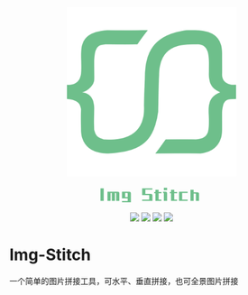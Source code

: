 <p align="center"><img src="https://github.com/WindChenCC/Img-Stitch/raw/master/docs/imgs/logo.png " style="height:300px"></p>
<p align="center">
<svg style='dominant-baseline:middle;text-anchor:middle;' width="190" height="30" xmlns="http://www.w3.org/2000/svg" style="cursor:default;">
    <g fill="#6EBF8B"
      transform="matrix(1,0,0,1,0,0)"
      style="cursor:default;">
      <path
        d="M10.25390625,26.42578125l0-22.20703125l-5.80078125,0l0,22.20703125l5.80078125,0z M37.91015625,26.42578125l0-13.0078125q0.029296875-1.875-0.6884765625-2.5927734375t-2.5927734375-0.6884765625l-17.8125,0l0,16.2890625l5.56640625,0l0-14.00390625l2.16796875,0l0,14.00390625l5.625,0l0-14.00390625l0.99609375,0q1.2890625-0.1171875,1.171875,1.171875l0,12.83203125l5.56640625,0z M58.41796875,29.12109375l0-15.5859375q0.029296875-1.875-0.6884765625-2.5927734375t-2.5927734375-0.6884765625l-12.5390625,0l0,11.66015625l10.13671875,0l0,4.921875l-10.13671875,0l0,2.28515625l15.8203125,0z M52.734375,19.62890625l-4.39453125,0l0-7.08984375l3.22265625,0q1.2890625-0.1171875,1.171875,1.171875l0,5.91796875z  M96.6796875,26.42578125l0-9.19921875q0.029296875-1.875-0.6884765625-2.5927734375t-2.5927734375-0.6884765625l-9.2578125,0l0-7.44140625l12.421875,0l0-2.28515625l-18.1640625,0l0,12.01171875l11.3671875,0q1.2890625-0.1171875,1.171875,1.171875l0,6.73828125l-12.5390625,0l0,2.28515625l18.28125,0z M107.63671875,10.72265625l0-3.92578125l-5.68359375,0l0,3.92578125l-2.16796875,0l0,2.28515625l2.16796875,0l0,13.41796875l10.60546875,0l0-2.28515625l-4.921875,0l0-11.1328125l5.0390625,0l0-2.28515625l-5.0390625,0z M115.60546875,10.13671875l0,2.28515625l0.3515625,0q0.99609375-0.05859375,0.9375,0.9375l0,13.06640625l5.7421875,0l0-13.0078125q0.029296875-1.875-0.6884765625-2.5927734375t-2.5927734375-0.6884765625l-3.75,0z M122.63671875,7.5l0-4.21875l-5.7421875,0l0,4.21875l5.7421875,0z M135.3515625,10.72265625l0-3.92578125l-5.68359375,0l0,3.92578125l-2.16796875,0l0,2.28515625l2.16796875,0l0,13.41796875l10.60546875,0l0-2.28515625l-4.921875,0l0-11.1328125l5.0390625,0l0-2.28515625l-5.0390625,0z M159.140625,26.42578125l0-2.28515625l-9.7265625,0l0-11.71875l9.7265625,0l0-2.28515625l-15.29296875,0l0,16.2890625l15.29296875,0z M179.35546875,26.42578125l0-11.8359375q0.029296875-1.875-0.6884765625-2.5927734375t-2.5927734375-0.6884765625l-6.328125,0l0-4.453125l-5.625,0l0,19.5703125l5.625,0l0-12.83203125l2.75390625,0q1.2890625-0.1171875,1.171875,1.171875l0,11.66015625l5.68359375,0z">
      </path>
    </g>
</svg>
</p>

<p align="center">
<a href="https://github.com/WindChenCC/Img-Stitch/releases/latest" alt="Activity"><img src="https://img.shields.io/github/v/release/windchencc/Img-Stitch"></a>
<a href="https://github.com/WindChenCC/Img-Stitch/releases/latest" alt="Activity"><img src="https://img.shields.io/github/downloads/windchencc/Img-Stitch/total"></a>
<a href="#" alt="Activity"><img src="https://img.shields.io/github/forks/windchencc/Img-Stitch?style=flat"></a>
<img src="https://img.shields.io/github/commit-activity/m/WindChenCC/Img-Stitch"/>
</p>

# Img-Stitch

一个简单的图片拼接工具，可水平、垂直拼接，也可全景图片拼接

